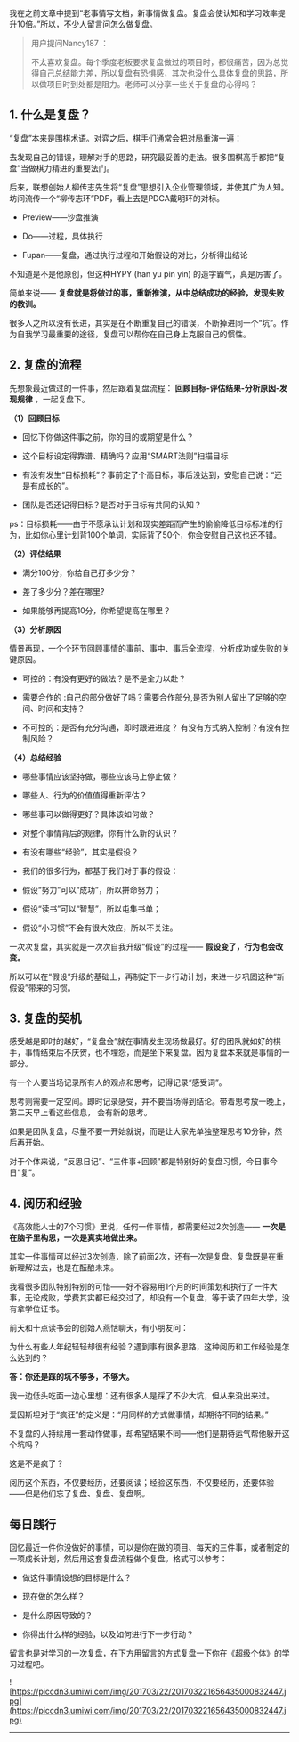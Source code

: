 我在之前文章中提到“老事情写文档，新事情做复盘。复盘会使认知和学习效率提升10倍。”所以，不少人留言问怎么做复盘。

> 用户提问Nancy187  ：
> 
> 
> 
> 不太喜欢复盘。每个季度老板要求复盘做过的项目时，都很痛苦，因为总觉得自己总结能力差，所以复盘有恐惧感，其次也没什么具体复盘的思路，所以做项目时到处都是阻力。老师可以分享一些关于复盘的心得吗？

## 1. 什么是复盘？

“复盘”本来是围棋术语。对弈之后，棋手们通常会把对局重演一遍：

去发现自己的错误，理解对手的思路，研究最妥善的走法。很多围棋高手都把“复盘”当做棋力精进的重要法门。

后来，联想创始人柳传志先生将“复盘”思想引入企业管理领域，并使其广为人知。坊间流传一个“柳传志环”PDF，看上去是PDCA戴明环的对标。

* Preview——沙盘推演

* Do——过程，具体执行

* Fupan——复盘，通过执行过程和开始假设的对比，分析得出结论

不知道是不是他原创，但这种HYPY (han yu pin yin) 的造字霸气，真是厉害了。

简单来说—— **复盘就是将做过的事，重新推演，从中总结成功的经验，发现失败的教训。**

很多人之所以没有长进，其实是在不断重复自己的错误，不断掉进同一个“坑”。作为自我学习最重要的途径，复盘可以帮你在自己身上克服自己的惯性。

## 2. 复盘的流程

先想象最近做过的一件事，然后跟着复盘流程： **回顾目标-评估结果-分析原因-发现规律** ，一起复盘下。

 **（1）回顾目标**

* 回忆下你做这件事之前，你的目的或期望是什么？

* 这个目标设定得靠谱、精确吗？应用“SMART法则”扫描目标

* 有没有发生“目标损耗”？事前定了个高目标，事后没达到，安慰自己说：“还是有成长的”。

* 团队是否还记得目标？是否对于目标有共同的认知？

ps：目标损耗——由于不愿承认计划和现实差距而产生的偷偷降低目标标准的行为，比如你心里计划背100个单词，实际背了50个，你会安慰自己这也还不错。

 **（2）评估结果**

* 满分100分，你给自己打多少分？

* 差了多少分？差在哪里?

* 如果能够再提高10分，你希望提高在哪里？

 **（3）分析原因**

情景再现，一个个环节回顾事情的事前、事中、事后全流程，分析成功或失败的关键原因。

* 可控的：有没有更好的做法？是不是全力以赴？

* 需要合作的 :自己的部分做好了吗？需要合作部分,是否为别人留出了足够的空间、时间和支持？

* 不可控的：是否有充分沟通，即时跟进进度？ 有没有方式纳入控制？有没有控制风险？

 **（4）总结经验**

* 哪些事情应该坚持做，哪些应该马上停止做？

* 哪些人、行为的价值值得重新评估？

* 哪些事可以做得更好？具体该如何做？

* 对整个事情背后的规律，你有什么新的认识？

* 有没有哪些“经验”，其实是假设？

* 我们的很多行为，都基于我们对于事的假设：

* 假设“努力”可以“成功”，所以拼命努力；

* 假设“读书”可以“智慧”，所以屯集书单；

* 假设“小习惯”不会有很大效应，所以不关注。

一次次复盘，其实就是一次次自我升级“假设”的过程—— **假设变了，行为也会改变。**

所以可以在“假设”升级的基础上，再制定下一步行动计划，来进一步巩固这种“新假设”带来的习惯。

## 3. 复盘的契机

感受越是即时的越好，“复盘会”就在事情发生现场做最好。好的团队就如好的棋手，事情结束后不庆贺，也不埋怨，而是坐下来复盘。因为复盘本来就是事情的一部分。

有一个人要当场记录所有人的观点和思考，记得记录“感受词”。

思考则需要一定空间。即时记录感受，并不要当场得到结论。带着思考放一晚上，第二天早上看这些信息， 会有新的思考。

如果是团队复盘，尽量不要一开始就说，而是让大家先单独整理思考10分钟，然后再开始。

对于个体来说，“反思日记”、“三件事+回顾”都是特别好的复盘习惯，今日事今日“复”。

## 4. 阅历和经验

《高效能人士的7个习惯》里说，任何一件事情，都需要经过2次创造—— **一次是在脑子里构思，一次是真实地做出来。**

其实一件事情可以经过3次创造，除了前面2次，还有一次是复盘。复盘既是在重新理解过去，也是在酝酿未来。

我看很多团队特别特别的可惜——好不容易用1个月的时间策划和执行了一件大事，无论成败，学费其实都已经交过了，却没有一个复盘，等于读了四年大学，没有拿学位证书。

前天和十点读书会的创始人燕恬聊天，有小朋友问：

为什么有些人年纪轻轻却很有经验？遇到事有很多思路，这种阅历和工作经验是怎么达到的？

 **答：你还是踩的坑不够多，不够大。**

我一边低头吃面一边心里想：还有很多人是踩了不少大坑，但从来没出来过。

爱因斯坦对于“疯狂”的定义是：“用同样的方式做事情，却期待不同的结果。”

不复盘的人持续用一套动作做事，却希望结果不同——他们是期待运气帮他躲开这个坑吗？

这是不是疯了？

阅历这个东西，不仅要经历，还要阅读；经验这东西，不仅要经历，还要体验 ——但是他们忘了复盘、复盘、复盘啊。

## 每日践行

回忆最近一件你没做好的事情，可以是你在做的项目、每天的三件事，或者制定的一项成长计划，然后用这套复盘流程做个复盘。格式可以参考：

* 做这件事情设想的目标是什么？

* 现在做的怎么样？

* 是什么原因导致的？

* 你得出什么样的经验，以及如何进行下一步行动？

留言也是对学习的一次复盘，在下方用留言的方式复盘一下你在《超级个体》的学习过程吧。

![https://piccdn3.umiwi.com/img/201703/22/201703221656435000832447.jpg](https://piccdn3.umiwi.com/img/201703/22/201703221656435000832447.jpg)

---
